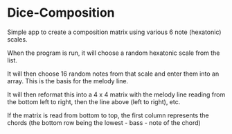 # Dice-Composition
Simple app to create a composition matrix using various 6 note (hexatonic) scales. 

When the program is run, it will choose a random hexatonic scale from the list.

It will then choose 16 random notes from that scale and enter them into an array. This is the basis for the melody line.

It will then reformat this into a 4 x 4 matrix with the melody line reading from the bottom left to right, then the line above (left to right), etc.

If the matrix is read from bottom to top, the first column represents the chords (the bottom row being the lowest - bass - note of the chord)
